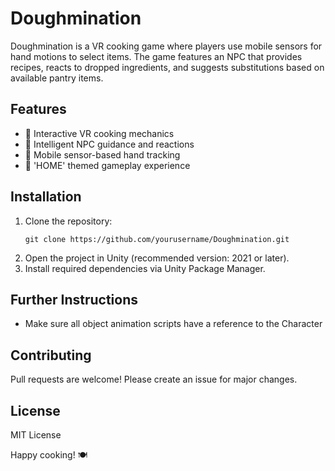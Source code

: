 # Doughmination

Doughmination is a VR cooking game where players use mobile sensors for hand motions to select items. The game features an NPC that provides recipes, reacts to dropped ingredients, and suggests substitutions based on available pantry items.

## Features
- 🍞 Interactive VR cooking mechanics
- 🤖 Intelligent NPC guidance and reactions
- 📱 Mobile sensor-based hand tracking
- 🏡 'HOME' themed gameplay experience

## Installation
1. Clone the repository:
   ```
   git clone https://github.com/yourusername/Doughmination.git
   ```
2. Open the project in Unity (recommended version: 2021 or later).
3. Install required dependencies via Unity Package Manager.

## Further Instructions
- Make sure all object animation scripts have a reference to the Character

## Contributing
Pull requests are welcome! Please create an issue for major changes.

## License
MIT License

Happy cooking! 🍽️
